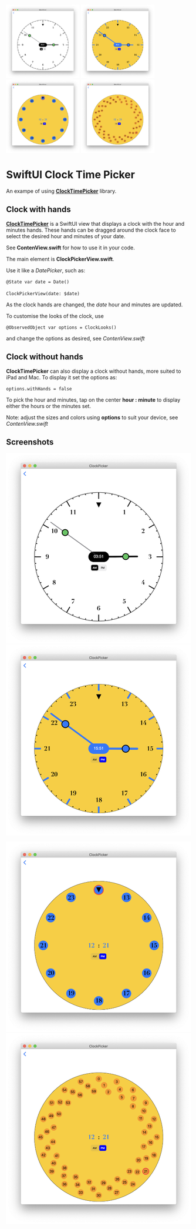 

<img src="Images/picture1.png"  alt="Clock image1" width="200"  height="200"/>
<img src="Images/picture3.png"  alt="Clock image1" width="200"  height="200"/>
<img src="Images/picture4.png"  alt="Clock image1" width="200"  height="200"/>
<img src="Images/picture5.png"  alt="Clock image1" width="200"  height="200"/>


# SwiftUI Clock Time Picker


An exampe of using [**ClockTimePicker**](https://github.com/workingDog/ClockTimePicker) library.

## Clock with hands

[**ClockTimePicker**](https://github.com/workingDog/ClockTimePicker) is a SwiftUI view that displays a clock with the hour and minutes hands.
These hands can be dragged around the clock face to select the desired hour and minutes of your date.

See **ContenView.swift** for how to use it in your code.

The main element is **ClockPickerView.swift**.

Use it like a *DatePicker*, such as:

    @State var date = Date()
    
    ClockPickerView(date: $date)

As the clock hands are changed, the *date* hour and minutes are updated.

To customise the looks of the clock, use 

    @ObservedObject var options = ClockLooks()
    
and change the options as desired, see  *ContenView.swift*
    
## Clock without hands

**ClockTimePicker** can also display a clock without hands, more suited to iPad and Mac. To display it set the options as:

    options.withHands = false    

To pick the hour and minutes, tap on the center **hour : minute** to display either the hours or the minutes set.

Note: adjust the sizes and colors using **options** to suit your device, see  *ContenView.swift*

## Screenshots

![im01](Images/picture1.png)  ![im03](Images/picture3.png) 


![im04](Images/picture4.png)   ![im05](Images/picture5.png)  

